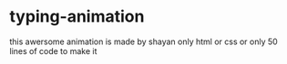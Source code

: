 # typing-animation 
this awersome animation is made by shayan 
only html or css
or only 50 lines of code to make it
